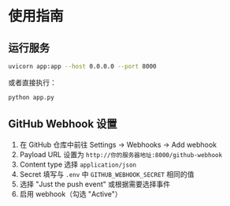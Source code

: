# 使用指南

## 运行服务

```bash
uvicorn app:app --host 0.0.0.0 --port 8000
```

或者直接执行：

```bash
python app.py
```

## GitHub Webhook 设置

1. 在 GitHub 仓库中前往 Settings -> Webhooks -> Add webhook
2. Payload URL 设置为 `http://你的服务器地址:8000/github-webhook`
3. Content type 选择 `application/json`
4. Secret 填写与 `.env` 中 `GITHUB_WEBHOOK_SECRET` 相同的值
5. 选择 "Just the push event" 或根据需要选择事件
6. 启用 webhook（勾选 "Active"）
